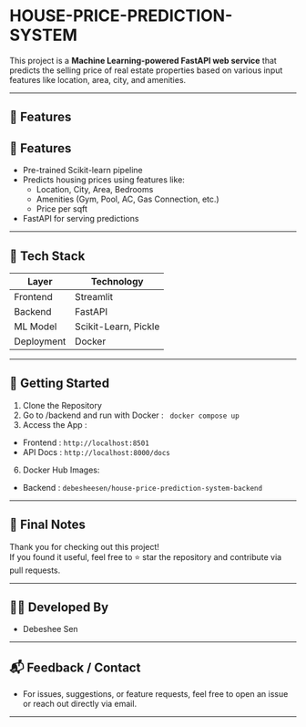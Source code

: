 # HOUSE-PRICE-PREDICTION-SYSTEM

This project is a **Machine Learning-powered FastAPI web service** that predicts the selling price of real estate properties based on various input features like location, area, city, and amenities.

---

## 📌 Features

## 🚀 Features

- Pre-trained Scikit-learn pipeline
- Predicts housing prices using features like:
  - Location, City, Area, Bedrooms
  - Amenities (Gym, Pool, AC, Gas Connection, etc.)
  - Price per sqft
- FastAPI for serving predictions

---

## 🧠 Tech Stack

| Layer     | Technology         |
|-----------|--------------------|
| Frontend  | Streamlit          |
| Backend   | FastAPI            |
| ML Model  | Scikit-Learn, Pickle |
| Deployment | Docker |
---

## 🚀 Getting Started

1. Clone the Repository
2. Go to /backend and run with Docker : 
   ``` docker compose up```
4. Access the App : 
- Frontend : ``` http://localhost:8501 ```
- API Docs : ``` http://localhost:8000/docs ```
6. Docker Hub Images:
- Backend : ``` debesheesen/house-price-prediction-system-backend ```

---
## 🧾 Final Notes

Thank you for checking out this project!  
If you found it useful, feel free to ⭐ star the repository and contribute via pull requests.

---
## 👨‍💻 Developed By

- Debeshee Sen

---
## 📬 Feedback / Contact

- For issues, suggestions, or feature requests, feel free to open an issue or reach out directly via email.

---


